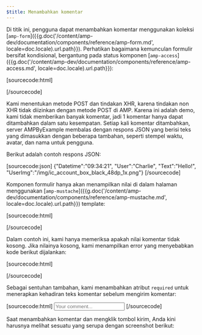 ```yaml
---
$title: Menambahkan komentar
---
```


<amp-img src="/static/img/comment.png" alt="Add comment" height="325" width="300"></amp-img>

Di titik ini, pengguna dapat menambahkan komentar menggunakan koleksi [`amp-form`]({{g.doc('/content/amp-dev/documentation/components/reference/amp-form.md', locale=doc.locale).url.path}}). Perhatikan bagaimana kemunculan formulir bersifat kondisional, bergantung pada status komponen [`amp-access`]({{g.doc('/content/amp-dev/documentation/components/reference/amp-access.md', locale=doc.locale).url.path}}):

[sourcecode:html]
<form amp-access="loggedIn" amp-access-hide method="post" action-xhr="<%host%>/samples_templates/comment_section/submit-comment-xhr" target="_top">
[/sourcecode]

Kami menentukan metode POST dan tindakan XHR, karena tindakan non XHR tidak diizinkan dengan metode POST di AMP.
Karena ini adalah demo, kami tidak memberikan banyak komentar, jadi 1 komentar hanya dapat ditambahkan dalam satu kesempatan. Setiap kali komentar ditambahkan, server AMPByExample membalas dengan respons JSON yang berisi teks yang dimasukkan dengan beberapa tambahan, seperti stempel waktu, avatar, dan nama untuk pengguna.

Berikut adalah contoh respons JSON:

[sourcecode:json]
{"Datetime":"09:34:21",
"User":"Charlie",
"Text":"Hello!",
"UserImg":"/img/ic_account_box_black_48dp_1x.png"}
[/sourcecode]

Komponen formulir hanya akan menampilkan nilai di dalam halaman menggunakan [`amp-mustache`]({{g.doc('/content/amp-dev/documentation/components/reference/amp-mustache.md', locale=doc.locale).url.path}}) template:

[sourcecode:html]
<div submit-success>
  <template type="amp-mustache">
    <div class="comment-user">
      <amp-img width="44" class="user-avatar" height="44" alt="user" src="{{UserImg}}"></amp-img>
      <div class="card comment">
        <p><span class="user">{% raw %}{{User}}{% endraw %}</span><span class="date">{% raw %}{{Datetime}}{% endraw %}</span></p>
        <p>{% raw %}{{Text}}{% endraw %}</p>
      </div>
    </div>
  </template>
</div>
[/sourcecode]

Dalam contoh ini, kami hanya memeriksa apakah nilai komentar tidak kosong. Jika nilainya kosong, kami menampilkan error yang menyebabkan kode berikut dijalankan:

[sourcecode:html]
<div submit-error>
  <template type="amp-mustache">
    Error! Looks like something went wrong with your comment, please try to submit it again.
  </template>
</div>
[/sourcecode]

Sebagai sentuhan tambahan, kami menambahkan atribut `required` untuk menerapkan kehadiran teks komentar sebelum mengirim komentar:

<amp-img src="/static/img/enforce-comment.png" alt="Enforce comment" height="325" width="300"></amp-img>

[sourcecode:html]
<input type="text" class="data-input" name="text" placeholder="Your comment..." required>
[/sourcecode]

Saat menambahkan komentar dan mengklik tombol kirim, Anda kini harusnya melihat sesuatu yang serupa dengan screenshot berikut:

<amp-img src="/static/img/logout-button.png" alt="Comment added" height="352" width="300"></amp-img>
